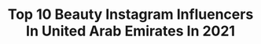 ---
title: Top 10 Beauty Instagram Influencers In United Arab Emirates In 2021
description: >-
  Find top beauty Instagram influencers in United Arab Emirates in 2021. Most popular hashtags: #dubai #makeup #dubaiblogger.
platform: Instagram
hits: 445
text_top: See the top-rated Instagram profiles on inBeat.
text_bottom: Our search engine holds 445 Instagram influencers like this in United Arab Emirates for you to contact.
profiles:
  - username: "gisoodiba"
    fullname: >-
      GISOO DIBA
    bio: >-
      Beauty & makeup Youtube:Gisoodiba Businesses:gisoodiba@gmail.com www.gisoodiba.com 💍@navidaneshfar Based in dubai
    location: "United Arab Emirates"
    followers: 520695
    engagement: 1364
    commentsToLikes: 0.160568
    id: ck6u5giqa9i3g0j71azzfhbkm
    verified: false
    hashtags: "#beautyblogger, #tartecosmetics, #hudabeauty, #makeuplook"
  - username: "radhasrevolution"
    fullname: >-
      Radha Shah
    bio: >-
      Mrs. India Worldwide UAE 🇮🇳 🇦🇪. Fashion, Fitness, Food & Beauty Blogger For collaboration please DM me
    location: "United Arab Emirates"
    followers: 53596
    engagement: 412
    commentsToLikes: 0.233228
    id: ck5cargq3dzju0i118j7fjm4a
    verified: false
    hashtags: ""
  - username: "madaboutella"
    fullname: >-
      DUBAI LIFESTYLE BLOGGER🏝
    bio: >-
      Ella Pop #fashion | #lifestyle | #beauty 📩 business: info.madaboutElla@gmail.com 📍#Dubai🇦🇪 👩🏻Bulgarian/American 📸Tag #madaboutElla
    location: "United Arab Emirates"
    followers: 42336
    engagement: 371
    commentsToLikes: 0.134989
    id: ck0w4tfys0bwr0i19i7ag9tri
    verified: false
    hashtags: "#tbt"
  - username: "fata.hasanovic"
    fullname: >-
      Fata Hasanovic
    bio: >-
      TRAVEL x BEAUTY x FASHION 📍 Living in #dubai IMPRESSUM : @impressum.fata #Podcast : Fataland #tiktok: Fata.hasanovic
    location: "United Arab Emirates"
    followers: 449873
    engagement: 271
    commentsToLikes: 0.045620
    id: ck15s5laqbc4b0i19770uqclw
    verified: true
    hashtags: "#musicmonday, #dxb, #fata, #travel"
  - username: "wassaymughal"
    fullname: >-
      Wassay Mughal 🇦🇪
    bio: >-
      UAE Licenced @promotersparadise #LifeStyleInfluencer & #MomBlogger Beauty•Fashion•Lifestyle #MyDubai 👼🏻@diaryofmybaby Email 💌wassaymughal@gmail.com
    location: "United Arab Emirates"
    followers: 85651
    engagement: 274
    commentsToLikes: 0.116094
    id: ck15r8csh6nmh0i19rzwu3hbd
    verified: false
    hashtags: "#dubaifashion, #dubaiinfluencer, #myplacearabia, #thebarbielook"
  - username: "ihuoma_eze"
    fullname: >-
      Ihuoma Eze 🇳🇬🇦🇪
    bio: >-
      Visual storyteller 📸 Hey there, I'm a Youtuber 🎥 Lifestyle + Travel 📩| quieeneteze799@gmail.com Shop @omaa_beauty_store__
    location: "United Arab Emirates"
    followers: 15602
    engagement: 858
    commentsToLikes: 0.061174
    id: ckap5fyj0biam0i78mg21i5fq
    verified: false
    hashtags: "#lagosblogger, #dametraveler, #maldives, #travelblogger"
  - username: "omgsuraiyaa"
    fullname: >-
      Suraiya - UAE🇦🇪
    bio: >-
      •Dubai beauty & food Blogger •For collaboration/ PR - dm or email 📧 • @shein_ar discount code “suraiya15” •Check my YouTube channel 👇
    location: "United Arab Emirates"
    followers: 17937
    engagement: 426
    commentsToLikes: 0.070094
    id: ckap6v36ihgwm0i7831s10hh8
    verified: false
    hashtags: "#sharjahblogger, #dubailifestyle, #dubaibeautyblogger, #modestfashion"
  - username: "divabeautyae"
    fullname: >-
      Arti ( Dubai / India Blogger )
    bio: >-
      #dubaiblogger #Dubai 🇦🇪 #India🇮🇳 #beauty #fashion #lifestyle Blog #dubaimom of 2#kids ✉ Divabeautyfashion@gmail.com @ksecret_official 'ARTI10' 10% off
    location: "United Arab Emirates"
    followers: 18284
    engagement: 379
    commentsToLikes: 0.264650
    id: ckf5tjy86i0q30j23fznd9pdx
    verified: false
    hashtags: "#makeuptutorial, #makeupbyme, #dubaimakeupartist, #motd"
  - username: "fatomglam"
    fullname: >-
      Fatima Wasim فاطمة وسيم
    bio: >-
      •Makeup , Beauty •fatimawaseem.business@gmail.com
    location: "United Arab Emirates"
    followers: 813228
    engagement: 358
    commentsToLikes: 0.024739
    id: ck5zku1qwk5n70i14fa9kjbw1
    verified: false
    hashtags: "#tb, #nationallipstickday"
  - username: "heidielkady"
    fullname: >-
      Heidi El Kady - هايدي القاضي
    bio: >-
      Wife & Mommy ❏ Fashion | Beauty | Lifestyle ❏ #Dubai | #Cairo ❏ Founder of @heidisbyheidielkady 📧 heidi.elkady@gmail.com
    location: "United Arab Emirates"
    followers: 89458
    engagement: 225
    commentsToLikes: 0.082261
    id: ckap481v565v90i78g9g6vrmc
    verified: false
    hashtags: "#thebestmanonearth, #luckywife, #babyhussein, #luckysister"
---
